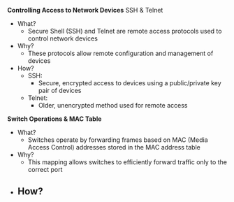 **Controlling Access to Network Devices**
SSH & Telnet
- What?
	- Secure Shell (SSH) and Telnet are remote access protocols used to control network devices
- Why?
	- These protocols allow remote configuration and management of devices
- How?
	- SSH:
		- Secure, encrypted access to devices using a public/private key pair of devices
	- Telnet:
		- Older, unencrypted method used for remote access

**Switch Operations & MAC Table**
- What?
	- Switches operate by forwarding frames based on MAC (Media Access Control) addresses stored in the MAC address table
- Why?
	- This mapping allows switches to efficiently forward traffic only to the correct port
- How?
	- 